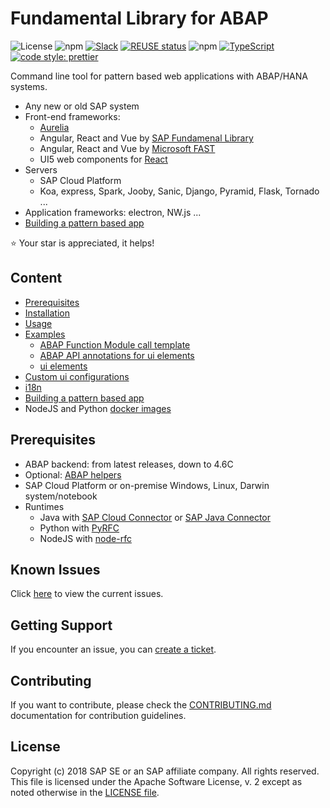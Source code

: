 # Fundamental Library for ABAP <!-- omit in toc -->

![License](https://img.shields.io/npm/l/abap-api-tools) ![npm](https://img.shields.io/npm/v/abap-api-tools) [![Slack](https://img.shields.io/badge/slack-ui--fundamentals-blue.svg?logo=slack)](https://join.slack.com/t/ui-fundamentals/shared_invite/enQtNTIzOTU0Mzc2NTc5LWQzZWI5MWFhYjE5OTc4YzliN2JhOTc1ZjQxZTg1YjZiMWZiYzRkNjMwYzgyMmFkYmNhZDVjMWE5MDIzOWEzMmM) [![REUSE status](https://api.reuse.software/badge/github.com/SAP/fundamental-tools)](https://api.reuse.software/info/github.com/SAP/fundamental-tools) ![npm](https://img.shields.io/npm/dm/abap-api-tools) [![TypeScript](https://img.shields.io/badge/%3C%2F%3E-TypeScript-%230074c1.svg)](https://www.typescriptlang.org/)
[![code style: prettier](https://img.shields.io/badge/code_style-prettier-f8bc45.svg)](https://github.com/prettier/prettier)

Command line tool for pattern based web applications with ABAP/HANA systems.

- Any new or old SAP system
- Front-end frameworks:
  - [Aurelia](http://aurelia.io/)
  - Angular, React and Vue by [SAP Fundamenal Library](https://sap.github.io/fundamental/)
  - Angular, React and Vue by [Microsoft FAST](https://www.fast.design/docs/introduction/)
  - UI5 web components for [React](https://sap.github.io/ui5-webcomponents-react/?path=/story/getting-started--page)
- Servers
  - SAP Cloud Platform
  - Koa, express, Spark, Jooby, Sanic, Django, Pyramid, Flask, Tornado ...
- Application frameworks: electron, NW.js ...
- [Building a pattern based app](./doc/app.md)

:star: Your star is appreciated, it helps!

## Content <!-- omit in toc -->

- [Prerequisites](#prerequisites)
- [Installation](./abap-api-tools/README.md#installation)
- [Usage](./abap-api-tools/README.md#usage)
- [Examples](./abap-api-tools/README.md#examples)
  - [ABAP Function Module call template](./abap-api-tools/README.md#abap-function-module-call-template)
  - [ABAP API annotations for ui elements](./abap-api-tools/README.md#abap-api-annotations-for-ui-elements)
  - [ui elements](./abap-api-tools/README.md#ui-elements)
- [Custom ui configurations](./abap-api-tools/README.md#custom-ui-configurations)
- [i18n](./abap-api-tools/README.md#i18n)
- [Building a pattern based app](./doc/app.md)
- NodeJS and Python [docker images](./docker)

## Prerequisites

- ABAP backend: from latest releases, down to 4.6C
- Optional: [ABAP helpers](/abap-helpers)
- SAP Cloud Platform or on-premise Windows, Linux, Darwin system/notebook
- Runtimes
  - Java with [SAP Cloud Connector](https://help.sap.com/viewer/cca91383641e40ffbe03bdc78f00f681/Cloud/en-US/e6c7616abb5710148cfcf3e75d96d596.html) or [SAP Java Connector](https://support.sap.com/en/product/connectors/jco.html)
  - Python with [PyRFC](https://github.com/SAP/PyRFC)
  - NodeJS with [node-rfc](https://github.com/SAP/node-rfc)

## Known Issues

Click [here](https://github.com/SAP/fundamental-tools/issues) to view the current issues.

## Getting Support

If you encounter an issue, you can [create a ticket](https://github.com/SAP/fundamental-tools/issues/new).

## Contributing

If you want to contribute, please check the [CONTRIBUTING.md](CONTRIBUTING.md) documentation for contribution guidelines.

## License

Copyright (c) 2018 SAP SE or an SAP affiliate company. All rights reserved. This file is licensed under the Apache Software License, v. 2 except as noted otherwise in the [LICENSE file](LICENSE).
